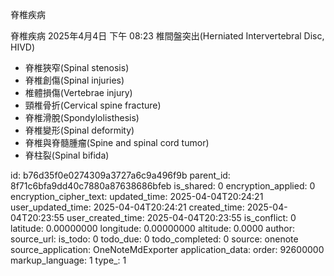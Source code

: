 脊椎疾病

脊椎疾病
2025年4月4日
下午 08:23
椎間盤突出(Herniated Intervertebral Disc, HIVD)
- 脊椎狹窄(Spinal stenosis)
- 脊椎創傷(Spinal injuries)
- 椎體損傷(Vertebrae injury)
- 頸椎骨折(Cervical spine fracture)
- 脊椎滑脫(Spondylolisthesis)
- 脊椎變形(Spinal deformity)
- 脊椎與脊髓腫瘤(Spine and spinal cord tumor)
- 脊柱裂(Spinal bifida)


id: b76d35f0e0274309a3727a6c9a496f9b
parent_id: 8f71c6bfa9dd40c7880a87638686bfeb
is_shared: 0
encryption_applied: 0
encryption_cipher_text: 
updated_time: 2025-04-04T20:24:21
user_updated_time: 2025-04-04T20:24:21
created_time: 2025-04-04T20:23:55
user_created_time: 2025-04-04T20:23:55
is_conflict: 0
latitude: 0.00000000
longitude: 0.00000000
altitude: 0.0000
author: 
source_url: 
is_todo: 0
todo_due: 0
todo_completed: 0
source: onenote
source_application: OneNoteMdExporter
application_data: 
order: 92600000
markup_language: 1
type_: 1